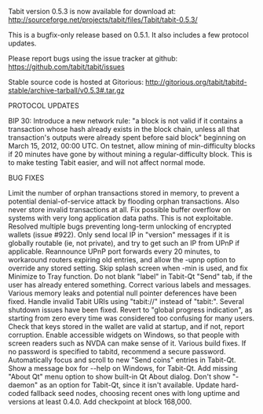 Tabit version 0.5.3 is now available for download at:
http://sourceforge.net/projects/tabit/files/Tabit/tabit-0.5.3/

This is a bugfix-only release based on 0.5.1.
It also includes a few protocol updates.

Please report bugs using the issue tracker at github:
https://github.com/tabit/tabit/issues

Stable source code is hosted at Gitorious:
http://gitorious.org/tabit/tabitd-stable/archive-tarball/v0.5.3#.tar.gz

PROTOCOL UPDATES

BIP 30: Introduce a new network rule: "a block is not valid if it contains a transaction whose hash already exists in the block chain, unless all that transaction's outputs were already spent before said block" beginning on March 15, 2012, 00:00 UTC.
On testnet, allow mining of min-difficulty blocks if 20 minutes have gone by without mining a regular-difficulty block. This is to make testing Tabit easier, and will not affect normal mode.

BUG FIXES

Limit the number of orphan transactions stored in memory, to prevent a potential denial-of-service attack by flooding orphan transactions. Also never store invalid transactions at all.
Fix possible buffer overflow on systems with very long application data paths. This is not exploitable.
Resolved multiple bugs preventing long-term unlocking of encrypted wallets
(issue #922).
Only send local IP in "version" messages if it is globally routable (ie, not private), and try to get such an IP from UPnP if applicable.
Reannounce UPnP port forwards every 20 minutes, to workaround routers expiring old entries, and allow the -upnp option to override any stored setting.
Skip splash screen when -min is used, and fix Minimize to Tray function.
Do not blank "label" in Tabit-Qt "Send" tab, if the user has already entered something.
Correct various labels and messages.
Various memory leaks and potential null pointer deferences have been fixed.
Handle invalid Tabit URIs using "tabit://" instead of "tabit:".
Several shutdown issues have been fixed.
Revert to "global progress indication", as starting from zero every time was considered too confusing for many users.
Check that keys stored in the wallet are valid at startup, and if not, report corruption.
Enable accessible widgets on Windows, so that people with screen readers such as NVDA can make sense of it.
Various build fixes.
If no password is specified to tabitd, recommend a secure password.
Automatically focus and scroll to new "Send coins" entries in Tabit-Qt.
Show a message box for --help on Windows, for Tabit-Qt.
Add missing "About Qt" menu option to show built-in Qt About dialog.
Don't show "-daemon" as an option for Tabit-Qt, since it isn't available.
Update hard-coded fallback seed nodes, choosing recent ones with long uptime and versions at least 0.4.0.
Add checkpoint at block 168,000.
